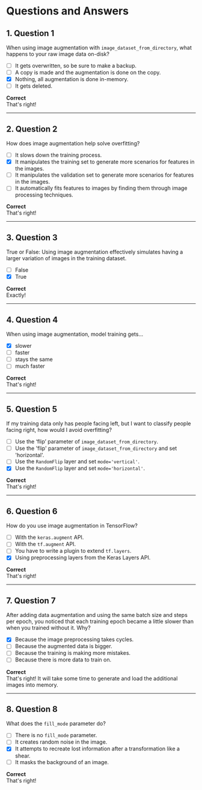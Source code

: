 # Questions and Answers

## 1. Question 1
When using image augmentation with `image_dataset_from_directory`, what happens to your raw image data on-disk?

- [ ] It gets overwritten, so be sure to make a backup.
- [ ] A copy is made and the augmentation is done on the copy.
- [x] Nothing, all augmentation is done in-memory.
- [ ] It gets deleted.

**Correct**  
That's right!

---

## 2. Question 2
How does image augmentation help solve overfitting?

- [ ] It slows down the training process.
- [x] It manipulates the training set to generate more scenarios for features in the images.
- [ ] It manipulates the validation set to generate more scenarios for features in the images.
- [ ] It automatically fits features to images by finding them through image processing techniques.

**Correct**  
That's right!

---

## 3. Question 3
True or False: Using image augmentation effectively simulates having a larger variation of images in the training dataset.

- [ ] False
- [x] True

**Correct**  
Exactly!

---

## 4. Question 4
When using image augmentation, model training gets...

- [x] slower
- [ ] faster
- [ ] stays the same
- [ ] much faster

**Correct**  
That's right!

---

## 5. Question 5
If my training data only has people facing left, but I want to classify people facing right, how would I avoid overfitting?

- [ ] Use the ‘flip’ parameter of `image_dataset_from_directory`.
- [ ] Use the 'flip' parameter of `image_dataset_from_directory` and set 'horizontal'.
- [ ] Use the `RandomFlip` layer and set `mode='vertical'`.
- [x] Use the `RandomFlip` layer and set `mode='horizontal'`.

**Correct**  
That's right!

---

## 6. Question 6
How do you use image augmentation in TensorFlow?

- [ ] With the `keras.augment` API.
- [ ] With the `tf.augment` API.
- [ ] You have to write a plugin to extend `tf.layers`.
- [x] Using preprocessing layers from the Keras Layers API.

**Correct**  
That's right!

---

## 7. Question 7
After adding data augmentation and using the same batch size and steps per epoch, you noticed that each training epoch became a little slower than when you trained without it. Why?

- [x] Because the image preprocessing takes cycles.
- [ ] Because the augmented data is bigger.
- [ ] Because the training is making more mistakes.
- [ ] Because there is more data to train on.

**Correct**  
That's right! It will take some time to generate and load the additional images into memory.

---

## 8. Question 8
What does the `fill_mode` parameter do?

- [ ] There is no `fill_mode` parameter.
- [ ] It creates random noise in the image.
- [x] It attempts to recreate lost information after a transformation like a shear.
- [ ] It masks the background of an image.

**Correct**  
That's right!
